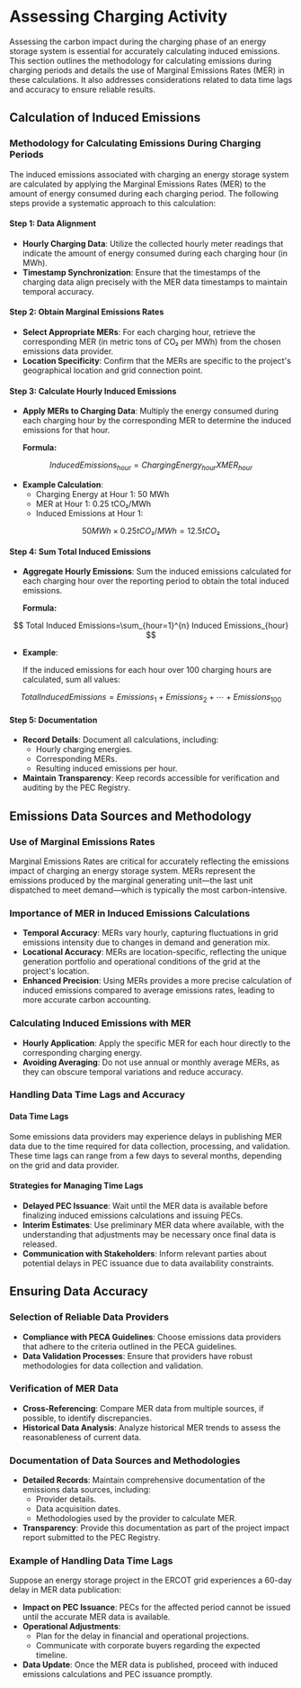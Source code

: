 # Assessing Charging Activity

Assessing the carbon impact during the charging phase of an energy storage system is essential for accurately calculating induced emissions. This section outlines the methodology for calculating emissions during charging periods and details the use of Marginal Emissions Rates (MER) in these calculations. It also addresses considerations related to data time lags and accuracy to ensure reliable results.

## Calculation of Induced Emissions

### Methodology for Calculating Emissions During Charging Periods

The induced emissions associated with charging an energy storage system are calculated by applying the Marginal Emissions Rates (MER) to the amount of energy consumed during each charging period. The following steps provide a systematic approach to this calculation:

#### **Step 1: Data Alignment**

* **Hourly Charging Data**: Utilize the collected hourly meter readings that indicate the amount of energy consumed during each charging hour (in MWh).
* **Timestamp Synchronization**: Ensure that the timestamps of the charging data align precisely with the MER data timestamps to maintain temporal accuracy.

#### **Step 2: Obtain Marginal Emissions Rates**

* **Select Appropriate MERs**: For each charging hour, retrieve the corresponding MER (in metric tons of CO₂ per MWh) from the chosen emissions data provider.
* **Location Specificity**: Confirm that the MERs are specific to the project's geographical location and grid connection point.

#### **Step 3: Calculate Hourly Induced Emissions**

*   **Apply MERs to Charging Data**: Multiply the energy consumed during each charging hour by the corresponding MER to determine the induced emissions for that hour.

    **Formula:**

$$
Induced Emissions_{hour} = Charging Energy_{hour} X MER_{hour}
$$

* **Example Calculation**:
  * Charging Energy at Hour 1: 50 MWh
  * MER at Hour 1: 0.25 tCO₂/MWh
  * Induced Emissions at Hour 1:

$$
50 MWh×0.25 tCO₂/MWh=12.5 tCO₂
$$

#### **Step 4: Sum Total Induced Emissions**

*   **Aggregate Hourly Emissions**: Sum the induced emissions calculated for each charging hour over the reporting period to obtain the total induced emissions.

    **Formula:**

$$
Total Induced Emissions=\sum_{hour=1}^{n} Induced Emissions_{hour}
$$

*   **Example**:

    If the induced emissions for each hour over 100 charging hours are calculated, sum all values:

$$
Total Induced Emissions=Emissions_1+Emissions_2+⋯+Emissions_{100}
$$

#### **Step 5: Documentation**

* **Record Details**: Document all calculations, including:
  * Hourly charging energies.
  * Corresponding MERs.
  * Resulting induced emissions per hour.
* **Maintain Transparency**: Keep records accessible for verification and auditing by the PEC Registry.

## Emissions Data Sources and Methodology

### Use of Marginal Emissions Rates

Marginal Emissions Rates are critical for accurately reflecting the emissions impact of charging an energy storage system. MERs represent the emissions produced by the marginal generating unit—the last unit dispatched to meet demand—which is typically the most carbon-intensive.

### **Importance of MER in Induced Emissions Calculations**

* **Temporal Accuracy**: MERs vary hourly, capturing fluctuations in grid emissions intensity due to changes in demand and generation mix.
* **Locational Accuracy**: MERs are location-specific, reflecting the unique generation portfolio and operational conditions of the grid at the project's location.
* **Enhanced Precision**: Using MERs provides a more precise calculation of induced emissions compared to average emissions rates, leading to more accurate carbon accounting.

### **Calculating Induced Emissions with MER**

* **Hourly Application**: Apply the specific MER for each hour directly to the corresponding charging energy.
* **Avoiding Averaging**: Do not use annual or monthly average MERs, as they can obscure temporal variations and reduce accuracy.

### Handling Data Time Lags and Accuracy

#### **Data Time Lags**

Some emissions data providers may experience delays in publishing MER data due to the time required for data collection, processing, and validation. These time lags can range from a few days to several months, depending on the grid and data provider.

#### **Strategies for Managing Time Lags**

* **Delayed PEC Issuance**: Wait until the MER data is available before finalizing induced emissions calculations and issuing PECs.
* **Interim Estimates**: Use preliminary MER data where available, with the understanding that adjustments may be necessary once final data is released.
* **Communication with Stakeholders**: Inform relevant parties about potential delays in PEC issuance due to data availability constraints.

## **Ensuring Data Accuracy**

### **Selection of Reliable Data Providers**

* **Compliance with PECA Guidelines**: Choose emissions data providers that adhere to the criteria outlined in the PECA guidelines.
* **Data Validation Processes**: Ensure that providers have robust methodologies for data collection and validation.

### **Verification of MER Data**

* **Cross-Referencing**: Compare MER data from multiple sources, if possible, to identify discrepancies.
* **Historical Data Analysis**: Analyze historical MER trends to assess the reasonableness of current data.

### **Documentation of Data Sources and Methodologies**

* **Detailed Records**: Maintain comprehensive documentation of the emissions data sources, including:
  * Provider details.
  * Data acquisition dates.
  * Methodologies used by the provider to calculate MER.
* **Transparency**: Provide this documentation as part of the project impact report submitted to the PEC Registry.

### **Example of Handling Data Time Lags**

Suppose an energy storage project in the ERCOT grid experiences a 60-day delay in MER data publication:

* **Impact on PEC Issuance**: PECs for the affected period cannot be issued until the accurate MER data is available.
* **Operational Adjustments**:
  * Plan for the delay in financial and operational projections.
  * Communicate with corporate buyers regarding the expected timeline.
* **Data Update**: Once the MER data is published, proceed with induced emissions calculations and PEC issuance promptly.

